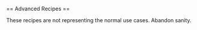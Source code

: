 == Advanced Recipes ==

These recipes are not representing the normal use cases. Abandon sanity.

 [wiki:Cookbook/QueueSubtitles Queue Subtitle Downloads]::
 [wiki:Cookbook/DailyEmail Send a daily email of downloaded files]::
 [wiki:Cookbook/ForceStrictMatching Force Strict Matching]::
 [wiki:Cookbook/AutomaticRarUnpack Unpack rar files automatically]::
 [wiki:Cookbook/Legendastv How to automatically download subtitles from legendas.tv]::
 [wiki:Cookbook/CLISearch Create a manual CLI based Search for a Series]::
 [wiki:Cookbook/MailErrorLog Mail errors in logfile]::
 [wiki:Cookbook/ConfigEditAndValidate Validate configuration file after editing]::